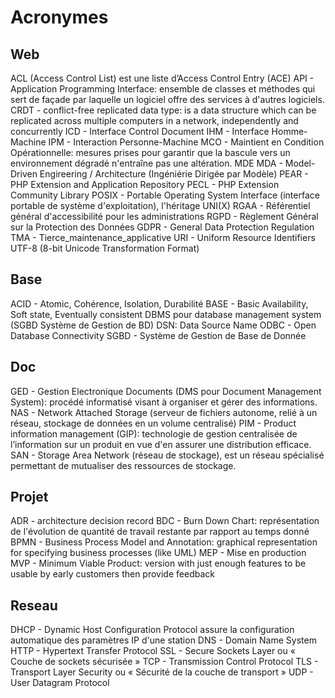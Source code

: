 # Acronymes

Web
---
ACL (Access Control List) est une liste d’Access Control Entry (ACE)
API - Application Programming Interface: ensemble de classes et méthodes qui sert de façade par laquelle un logiciel offre des services à d'autres logiciels.
CRDT - conflict-free replicated data type: is a data structure which can be replicated across multiple computers in a network, independently and concurrently
ICD - Interface Control Document
IHM - Interface Homme-Machine
IPM - Interaction Personne-Machine
MCO - Maintient en Condition Opérationnelle: mesures prises pour garantir que la bascule vers un environnement dégradé n'entraîne pas une altération.
MDE MDA - Model-Driven Engireering / Architecture (Ingéniérie Dirigée par Modèle)
PEAR - PHP Extension and Application Repository
PECL - PHP Extension Community Library
POSIX - Portable Operating System Interface (interface portable de système d'exploitation), l'héritage UNI(X)
RGAA - Référentiel général d'accessibilité pour les administrations
RGPD - Règlement Général sur la Protection des Données
GDPR - General Data Protection Regulation
TMA - Tierce_maintenance_applicative
URI - Uniform Resource Identifiers
UTF-8 (8-bit Unicode Transformation Format)

Base
---
ACID - Atomic, Cohérence, Isolation, Durabilité
BASE - Basic Availability, Soft state, Eventually consistent
DBMS pour database management system (SGBD Système de Gestion de BD)
DSN: Data Source Name
ODBC - Open Database Connectivity
SGBD - Système de Gestion de Base de Donnée

Doc
---
GED - Gestion Electronique Documents (DMS pour Document Management System): procédé informatisé visant à organiser et gérer des informations.
NAS - Network Attached Storage (serveur de fichiers autonome, relié à un réseau, stockage de données en un volume centralisé)
PIM - Product information management (GIP): technologie de gestion centralisée de l’information sur un produit en vue d'en assurer une distribution efficace.
SAN - Storage Area Network (réseau de stockage), est un réseau spécialisé permettant de mutualiser des ressources de stockage.

Projet
---
ADR - architecture decision record
BDC - Burn Down Chart: représentation de l'évolution de quantité de travail restante par rapport au temps donné
BPMN - Business Process Model and Annotation: graphical representation for specifying business processes (like UML)
MEP - Mise en production
MVP - Minimum Viable Product: version with just enough features to be usable by early customers then provide feedback

Reseau
---
DHCP - Dynamic Host Configuration Protocol assure la configuration automatique des paramètres IP d'une station
DNS - Domain Name System
HTTP - Hypertext Transfer Protocol
SSL - Secure Sockets Layer ou « Couche de sockets sécurisée »
TCP - Transmission Control Protocol
TLS - Transport Layer Security  ou « Sécurité de la couche de transport »
UDP - User Datagram Protocol
